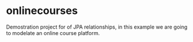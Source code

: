 # onlinecourses
Demostration project for of JPA relationships, in this example we are going to modelate an online course platform.
